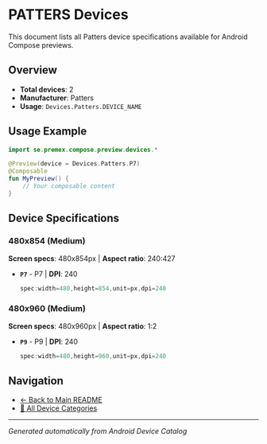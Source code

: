 # PATTERS Devices

This document lists all Patters device specifications available for Android Compose previews.

## Overview

- **Total devices**: 2
- **Manufacturer**: Patters
- **Usage**: `Devices.Patters.DEVICE_NAME`

## Usage Example

```kotlin
import se.premex.compose.preview.devices.*

@Preview(device = Devices.Patters.P7)
@Composable
fun MyPreview() {
    // Your composable content
}
```

## Device Specifications

### 480x854 (Medium)

**Screen specs**: 480x854px | **Aspect ratio**: 240:427

- **`P7`** - P7 | **DPI**: 240
  ```kotlin
  spec:width=480,height=854,unit=px,dpi=240
  ```

### 480x960 (Medium)

**Screen specs**: 480x960px | **Aspect ratio**: 1:2

- **`P9`** - P9 | **DPI**: 240
  ```kotlin
  spec:width=480,height=960,unit=px,dpi=240
  ```

## Navigation

- [← Back to Main README](../../README.md)
- [📱 All Device Categories](../README.md)

---
*Generated automatically from Android Device Catalog*
